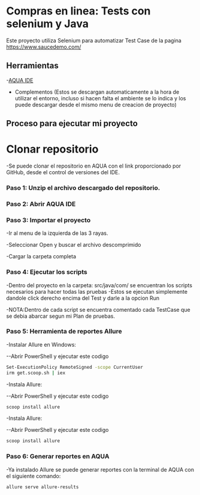 # Compras en linea: Tests con selenium y Java

Este proyecto utiliza Selenium para automatizar Test Case de la pagina https://www.saucedemo.com/
## Herramientas

-[AQUA IDE]([https://www.google.com](https://www.jetbrains.com/es-es/aqua/))
- Complementos (Estos se descargan automaticamente a la hora de utilizar el entorno, incluso si hacen falta el ambiente se lo indica y los puede descargar desde el mismo menu de creacion de proyecto)

## Proceso para ejecutar mi proyecto

# Clonar repositorio
-Se puede clonar el repositorio en AQUA con el link proporcionado por GitHub, desde el control de versiones del IDE.

### Paso 1: Unzip el archivo descargado del repositorio.

### Paso 2: Abrir AQUA IDE

### Paso 3: Importar el proyecto

-Ir al menu de la izquierda de las 3 rayas.

-Seleccionar Open y buscar el archivo descomprimido

-Cargar la carpeta completa

### Paso 4: Ejecutar los scripts
-Dentro del proyecto en la carpeta: src/java/com/ se encuentran los scripts necesarios para hacer todas las pruebas
-Estos se ejecutan simplemente dandole click derecho encima del Test y darle a la opcion Run 

-NOTA:Dentro de cada script se encuentra comentado cada TestCase que se debia abarcar segun mi Plan de pruebas.

### Paso 5: Herramienta de reportes Allure
-Instalar Allure en Windows:

--Abrir PowerShell y ejecutar este codigo
```bash
Set-ExecutionPolicy RemoteSigned -scope CurrentUser
irm get.scoop.sh | iex
```

-Instala Allure:

--Abrir PowerShell y ejecutar este codigo
```bash
scoop install allure
```

-Instala Allure:

--Abrir PowerShell y ejecutar este codigo
```bash
scoop install allure
```
### Paso 6: Generar reportes en AQUA
-Ya instalado Allure se puede generar reportes con la terminal de AQUA con el siguiente comando:
```bash
allure serve allure-results
```



